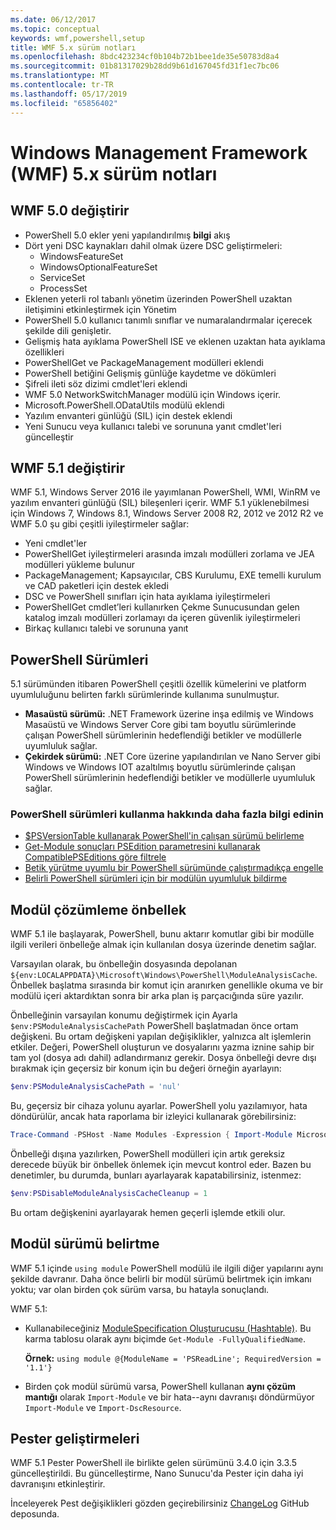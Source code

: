 ```yaml
---
ms.date: 06/12/2017
ms.topic: conceptual
keywords: wmf,powershell,setup
title: WMF 5.x sürüm notları
ms.openlocfilehash: 8bdc423234cf0b104b72b1bee1de35e50783d8a4
ms.sourcegitcommit: 01b81317029b28dd9b61d167045fd31f1ec7bc06
ms.translationtype: MT
ms.contentlocale: tr-TR
ms.lasthandoff: 05/17/2019
ms.locfileid: "65856402"
---
```

# <a name="windows-management-framework-wmf-5x-release-notes"></a>Windows Management Framework (WMF) 5.x sürüm notları

## <a name="wmf-50-changes"></a>WMF 5.0 değiştirir

- PowerShell 5.0 ekler yeni yapılandırılmış **bilgi** akış
- Dört yeni DSC kaynakları dahil olmak üzere DSC geliştirmeleri:
  - WindowsFeatureSet
  - WindowsOptionalFeatureSet
  - ServiceSet
  - ProcessSet
- Eklenen yeterli rol tabanlı yönetim üzerinden PowerShell uzaktan iletişimini etkinleştirmek için Yönetim
- PowerShell 5.0 kullanıcı tanımlı sınıflar ve numaralandırmalar içerecek şekilde dili genişletir.
- Gelişmiş hata ayıklama PowerShell ISE ve eklenen uzaktan hata ayıklama özellikleri
- PowerShellGet ve PackageManagement modülleri eklendi
- PowerShell betiğini Gelişmiş günlüğe kaydetme ve dökümleri
- Şifreli ileti söz dizimi cmdlet'leri eklendi
- WMF 5.0 NetworkSwitchManager modülü için Windows içerir.
- Microsoft.PowerShell.ODataUtils modülü eklendi
- Yazılım envanteri günlüğü (SIL) için destek eklendi
- Yeni Sunucu veya kullanıcı talebi ve sorununa yanıt cmdlet'leri güncelleştir

## <a name="wmf-51-changes"></a>WMF 5.1 değiştirir

WMF 5.1, Windows Server 2016 ile yayımlanan PowerShell, WMI, WinRM ve yazılım envanteri günlüğü (SIL) bileşenleri içerir. WMF 5.1 yüklenebilmesi için Windows 7, Windows 8.1, Windows Server 2008 R2, 2012 ve 2012 R2 ve WMF 5.0 şu gibi çeşitli iyileştirmeler sağlar:

- Yeni cmdlet'ler
- PowerShellGet iyileştirmeleri arasında imzalı modülleri zorlama ve JEA modülleri yükleme bulunur
- PackageManagement; Kapsayıcılar, CBS Kurulumu, EXE temelli kurulum ve CAD paketleri için destek ekledi
- DSC ve PowerShell sınıfları için hata ayıklama iyileştirmeleri
- PowerShellGet cmdlet’leri kullanırken Çekme Sunucusundan gelen katalog imzalı modülleri zorlamayı da içeren güvenlik iyileştirmeleri
- Birkaç kullanıcı talebi ve sorununa yanıt

## <a name="powershell-editions"></a>PowerShell Sürümleri

5.1 sürümünden itibaren PowerShell çeşitli özellik kümelerini ve platform uyumluluğunu belirten farklı sürümlerinde kullanıma sunulmuştur.

- **Masaüstü sürümü:** .NET Framework üzerine inşa edilmiş ve Windows Masaüstü ve Windows Server Core gibi tam boyutlu sürümlerinde çalışan PowerShell sürümlerinin hedeflendiği betikler ve modüllerle uyumluluk sağlar.
- **Çekirdek sürümü:** .NET Core üzerine yapılandırılan ve Nano Server gibi Windows ve Windows IOT azaltılmış boyutlu sürümlerinde çalışan PowerShell sürümlerinin hedeflendiği betikler ve modüllerle uyumluluk sağlar.

### <a name="learn-more-about-using-powershell-editions"></a>PowerShell sürümleri kullanma hakkında daha fazla bilgi edinin

- [$PSVersionTable kullanarak PowerShell'in çalışan sürümü belirleme](/powershell/module/microsoft.powershell.core/about/about_automatic_variables)
- [Get-Module sonuçları PSEdition parametresini kullanarak CompatiblePSEditions göre filtrele](/powershell/module/microsoft.powershell.core/get-module)
- [Betik yürütme uyumlu bir PowerShell sürümünde çalıştırmadıkça engelle](/powershell/gallery/concepts/script-psedition-support)
- [Belirli PowerShell sürümleri için bir modülün uyumluluk bildirme](/powershell/gallery/concepts/module-psedition-support)

## <a name="module-analysis-cache"></a>Modül çözümleme önbellek

WMF 5.1 ile başlayarak, PowerShell, bunu aktarır komutlar gibi bir modülle ilgili verileri önbelleğe almak için kullanılan dosya üzerinde denetim sağlar.

Varsayılan olarak, bu önbelleğin dosyasında depolanan `${env:LOCALAPPDATA}\Microsoft\Windows\PowerShell\ModuleAnalysisCache`. Önbellek başlatma sırasında bir komut için aranırken genellikle okuma ve bir modülü içeri aktardıktan sonra bir arka plan iş parçacığında süre yazılır.

Önbelleğinin varsayılan konumu değiştirmek için Ayarla `$env:PSModuleAnalysisCachePath` PowerShell başlatmadan önce ortam değişkeni. Bu ortam değişkeni yapılan değişiklikler, yalnızca alt işlemlerin etkiler. Değeri, PowerShell oluşturun ve dosyalarını yazma iznine sahip bir tam yol (dosya adı dahil) adlandırmanız gerekir. Dosya önbelleği devre dışı bırakmak için geçersiz bir konum için bu değeri örneğin ayarlayın:

```powershell
$env:PSModuleAnalysisCachePath = 'nul'
```

Bu, geçersiz bir cihaza yolunu ayarlar. PowerShell yolu yazılamıyor, hata döndürülür, ancak hata raporlama bir izleyici kullanarak görebilirsiniz:

```powershell
Trace-Command -PSHost -Name Modules -Expression { Import-Module Microsoft.PowerShell.Management -Force }
```

Önbelleği dışına yazılırken, PowerShell modülleri için artık gereksiz derecede büyük bir önbellek önlemek için mevcut kontrol eder. Bazen bu denetimler, bu durumda, bunları ayarlayarak kapatabilirsiniz, istenmez:

```powershell
$env:PSDisableModuleAnalysisCacheCleanup = 1
```

Bu ortam değişkenini ayarlayarak hemen geçerli işlemde etkili olur.

## <a name="specifying-module-version"></a>Modül sürümü belirtme

WMF 5.1 içinde `using module` PowerShell modülü ile ilgili diğer yapılarını aynı şekilde davranır.
Daha önce belirli bir modül sürümü belirtmek için imkanı yoktu; var olan birden çok sürüm varsa, bu hatayla sonuçlandı.

WMF 5.1:

- Kullanabileceğiniz [ModuleSpecification Oluşturucusu (Hashtable)](/dotnet/api/microsoft.powershell.commands.modulespecification.-ctor?view=powershellsdk-1.1.0#Microsoft_PowerShell_Commands_ModuleSpecification__ctor_System_Collections_Hashtable_).
  Bu karma tablosu olarak aynı biçimde `Get-Module -FullyQualifiedName`.

  **Örnek:** `using module @{ModuleName = 'PSReadLine'; RequiredVersion = '1.1'}`

- Birden çok modül sürümü varsa, PowerShell kullanan **aynı çözüm mantığı** olarak `Import-Module` ve bir hata--aynı davranışı döndürmüyor `Import-Module` ve `Import-DscResource`.

## <a name="improvements-to-pester"></a>Pester geliştirmeleri

WMF 5.1 Pester PowerShell ile birlikte gelen sürümünü 3.4.0 için 3.3.5 güncelleştirildi.
Bu güncelleştirme, Nano Sunucu'da Pester için daha iyi davranışını etkinleştirir.

İnceleyerek Pest değişiklikleri gözden geçirebilirsiniz [ChangeLog](https://github.com/pester/Pester/blob/master/CHANGELOG.md) GitHub deposunda.
